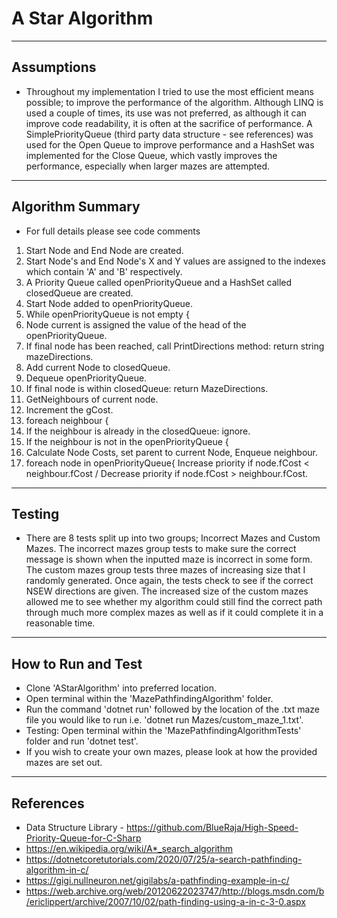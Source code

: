 # A Star Algorithm
---
## Assumptions
* Throughout my implementation I tried to use the most efficient means possible; to improve the performance of the algorithm. Although LINQ is used a couple of times, its use was not preferred, as although it can improve code readability, it is often at the sacrifice of performance. A SimplePriorityQueue (third party data structure - see references) was used for the Open Queue to improve performance and a HashSet was implemented for the Close Queue, which vastly improves the performance, especially when larger mazes are attempted.
---
## Algorithm Summary
* For full details please see code comments
1. Start Node and End Node are created.
2. Start Node's and End Node's X and Y values are assigned to the indexes which contain 'A' and 'B' respectively.
3. A Priority Queue called openPriorityQueue and a HashSet called closedQueue are created.
4. Start Node added to openPriorityQueue.
5. While openPriorityQueue is not empty {
6. Node current is assigned the value of the head of the openPriorityQueue.
7. If final node has been reached, call PrintDirections method: return string mazeDirections.
8. Add current Node to closedQueue.
9. Dequeue openPriorityQueue.
10. If final node is within closedQueue: return MazeDirections.
11. GetNeighbours of current node.
12. Increment the gCost.
13. foreach neighbour {
14. If the neighbour is already in the closedQueue: ignore.
15. If the neighbour is not in the openPriorityQueue { 
16. Calculate Node Costs, set parent to current Node, Enqueue neighbour.
17. foreach node in openPriorityQueue{ Increase priority if node.fCost < neighbour.fCost / Decrease priority if node.fCost > neighbour.fCost.
---
## Testing
* There are 8 tests split up into two groups; Incorrect Mazes and Custom Mazes. The incorrect mazes group tests to make sure the correct message is shown when the inputted maze is incorrect in some form. The custom mazes group tests three mazes of increasing size that I randomly generated. Once again, the tests check to see if the correct NSEW directions are given. The increased size of the custom mazes allowed me to see whether my algorithm could still find the correct path through much more complex mazes as well as if it could complete it in a reasonable time.
---
## How to Run and Test
* Clone 'AStarAlgorithm' into preferred location.
* Open terminal within the 'MazePathfindingAlgorithm' folder.
* Run the command 'dotnet run' followed by the location of the .txt maze file you would like to run i.e. 'dotnet run Mazes/custom_maze_1.txt'.
* Testing: Open terminal within the 'MazePathfindingAlgorithmTests' folder and run 'dotnet test'.
* If you wish to create your own mazes, please look at how the provided mazes are set out.
---
## References
* Data Structure Library - https://github.com/BlueRaja/High-Speed-Priority-Queue-for-C-Sharp
* https://en.wikipedia.org/wiki/A*_search_algorithm
* https://dotnetcoretutorials.com/2020/07/25/a-search-pathfinding-algorithm-in-c/
* https://gigi.nullneuron.net/gigilabs/a-pathfinding-example-in-c/
* https://web.archive.org/web/20120622023747/http://blogs.msdn.com/b/ericlippert/archive/2007/10/02/path-finding-using-a-in-c-3-0.aspx

